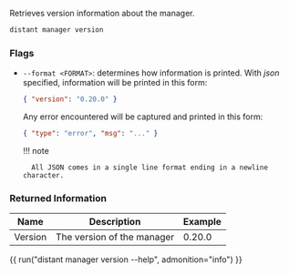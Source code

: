 Retrieves version information about the manager.

```sh
distant manager version
```

### Flags

* `--format <FORMAT>`: determines how information is printed. With *json*
  specified, information will be printed in this form:
  
    ```json
    { "version": "0.20.0" }
    ```
    
    Any error encountered will be captured and printed in this form:
  
    ```json
    { "type": "error", "msg": "..." }
    ```

    !!! note

        All JSON comes in a single line format ending in a newline character.

### Returned Information

| Name    | Description                | Example |
| ------- | -------------------------- | ------- |
| Version | The version of the manager | 0.20.0  |

{{ run("distant manager version --help", admonition="info") }}
